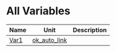 # All Variables


| Name | Unit | Description |
|---|---|---|
| [Var1](ok_auto_link.md#Var1) | [ok_auto_link](ok_auto_link.md) |  |
